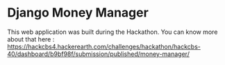 # Django Money Manager

This web application was built during the Hackathon.
You can know more about that here : https://hackcbs4.hackerearth.com/challenges/hackathon/hackcbs-40/dashboard/b9bf98f/submission/published/money-manager/
